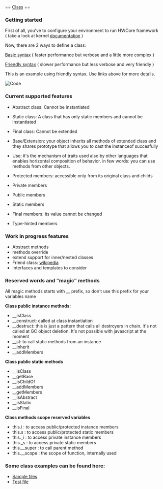  == [Class](https://github.com/hw-core/js-library-class/blob/master/Class.js) ==

### Getting started

First of all, you've to configure your environment to run HWCore framework ( take a look at kernel [documentation](https://github.com/hw-core/js-kernel) )

Now, there are 2 ways to define a class:

[Basic syntax](#class-basic) ( faster performance but verbose and a little more complex )

[Friendly syntax](#class-friendly) ( slower performance but less verbose and very friendly )

This is an example using friendly syntax. Use links above for more details.  

![Code](https://lh4.googleusercontent.com/-Aq5KBz3V5f8/VH4u116weHI/AAAAAAAAAeQ/jch0BxfyEzU/w901-h692-no/js-class-typehint.png) 

### Current supported features

*   Abstract class: Cannot be instantiated
*   Static class: A class that has only static members and cannot be instantiated
*   Final class: Cannot be extended
*   Base/Extension: your object inherits all methods of extended class and they shares
        prototype that allows you to cast the instanceof succesfully
    
*   Use: it's the mechanism of traits used also by other languages 
        that enables horizontal composition of behavior. in few words: 
        you can use methods from other objects. 
    


*   Protected members: accessible only from its original class and childs
*   Private members
*   Public members

*   Static members
*   Final members: its value cannot be changed
*   Type-hinted members 

### Work in progress features

*   Abstract methods
*   methods override
*   extend support for inner/nested classes
*   Friend class: [wikipedia](http://en.wikipedia.org/wiki/Friend_class)
*   Interfaces and templates to consider

### Reserved words and "magic" methods

All magic methods starts with __ prefix, so don't use this prefix for your variables name

 **Class public instance methods:**

*   __isClass
*   __construct: called at class instantiation
*   __destruct: this is just a pattern that calls all destroyers in chain. 
        It's not called at GC object deletion. It's not possible with javascript at the moment
*   __st: to call static methods from an instance
*   __inherit
*   __addMembers

 **Class public static methods**

*   __isClass
*   __getBase
*   __isChildOf
*   __addMembers
*   __getMembers
*   __isAbstract
*   __isStatic
*   __isFinal

 **Class methods scope reserved variables**

*   this.i : to access public/protected instance members
*   this.s : to access public/protected static members
*   this._i : to access private instance members
*   this._s : to access private static members
*   this.__super : to call parent method
*   this.__scope : the scope of function, internally used 

### Some class examples can be found here:

*   [Sample files](https://github.com/hw-core/js-library-class/tree/gh-pages/samples)
*   [Test file](https://github.com/hw-core/js-library-class/blob/tests/tests/class.js)